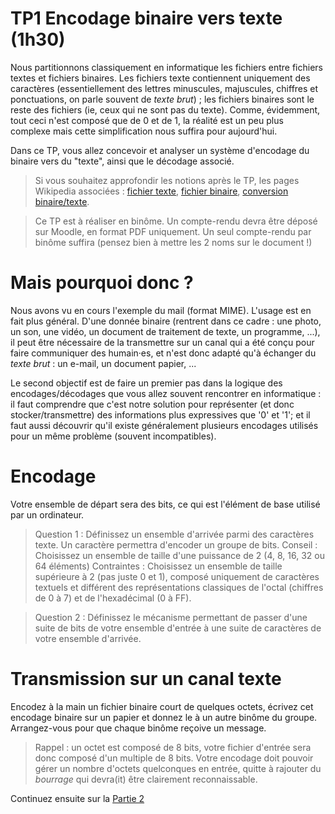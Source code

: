 TP1 Encodage binaire vers texte (1h30)
==============================

Nous partitionnons classiquement en informatique les fichiers entre fichiers textes et fichiers binaires. Les fichiers texte contiennent uniquement des caractères (essentiellement des lettres minuscules, majuscules, chiffres et ponctuations, on parle souvent de _texte brut_) ; les fichiers binaires sont le reste des fichiers (ie, ceux qui ne sont pas du texte). Comme, évidemment, tout ceci n'est composé que de 0 et de 1, la réalité est un peu plus complexe mais cette simplification nous suffira pour aujourd'hui.

Dans ce TP, vous allez concevoir et analyser un système d'encodage du binaire vers du "texte", ainsi que le décodage associé.

> Si vous souhaitez approfondir les notions après le TP, les pages Wikipedia associées : [fichier texte](https://fr.wikipedia.org/wiki/Fichier_texte), [fichier binaire](https://fr.wikipedia.org/wiki/Fichier_binaire), [conversion binaire/texte](https://fr.wikipedia.org/wiki/Conversion_du_binaire_en_texte).

> Ce TP est à réaliser en binôme. Un compte-rendu devra être déposé sur Moodle, en format PDF uniquement. Un seul compte-rendu par binôme suffira (pensez bien à mettre les 2 noms sur le document !)

Mais pourquoi donc ?
====================

Nous avons vu en cours l'exemple du mail (format MIME). L'usage est en fait plus général. D'une donnée binaire (rentrent dans ce cadre : une photo, un son, une vidéo, un document de traitement de texte, un programme, ...), il peut être nécessaire de la transmettre sur un canal qui a été conçu pour faire communiquer des humain·es, et n'est donc adapté qu'à échanger du _texte brut_ : un e-mail, un document papier, ...

Le second objectif est de faire un premier pas dans la logique des encodages/décodages que vous allez souvent rencontrer en informatique : il faut comprendre que c'est notre solution pour représenter (et donc stocker/transmettre) des informations plus expressives que '0' et '1'; et il faut aussi découvrir qu'il existe généralement plusieurs encodages utilisés pour un même problème (souvent incompatibles).

Encodage
========

Votre ensemble de départ sera des bits, ce qui est l'élément de base utilisé par un ordinateur.

> Question 1 : Définissez un ensemble d'arrivée parmi des caractères texte. Un caractère permettra d'encoder un groupe de bits.
> Conseil : Choisissez un ensemble de taille d'une puissance de 2 (4, 8, 16, 32 ou 64 éléments)
> Contraintes : Choisissez un ensemble de taille supérieure à 2 (pas juste 0 et 1), composé uniquement de caractères textuels et différent des représentations classiques de l'octal (chiffres de 0 à 7) et de l'hexadécimal (0 à FF).

> Question 2 : Définissez le mécanisme permettant de passer d'une suite de bits de votre ensemble d'entrée à une suite de caractères de votre ensemble d'arrivée.

Transmission sur un canal texte
===============================

Encodez à la main un fichier binaire court de quelques octets, écrivez cet encodage binaire sur un papier et donnez le à un autre binôme du groupe. Arrangez-vous pour que chaque binôme reçoive un message.

> Rappel : un octet est composé de 8 bits, votre fichier d'entrée sera donc composé d'un multiple de 8 bits. Votre encodage doit pouvoir gérer un nombre d'octets quelconques en entrée, quitte à rajouter du _bourrage_ qui devra(it) être clairement reconnaissable.

Continuez ensuite sur la [Partie 2](tp1-encodage-p2.md)
